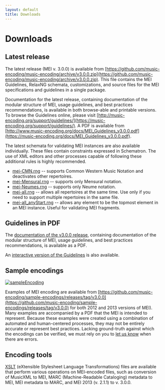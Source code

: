 ```yaml
---
layout: default
title: Downloads
---
```

# Downloads

## Latest release

The latest release (MEI v. 3.0.0) is available from [https://github.com/music-encoding/music-encoding/archive/v3.0.0.zip](https://github.com/music-encoding/music-encoding/archive/v3.0.0.zip). This file contains the MEI Guidelines, RelaxNG schemata, customizations, and source files for the MEI specifications and guidelines in a single package.

Documentation for the latest release, containing documentation of the modular structure of MEI, usage guidelines, and best practices recommendations, is available in both browse-able and printable versions. To browse the Guidelines online, please visit [http://music-encoding.org/support/guidelines/](https://music-encoding.org/support/guidelines/). A PDF is available from [http://www.music-encoding.org/docs/MEI_Guidelines_v3.0.0.pdf](https://music-encoding.org/docs/MEI_Guidelines_v3.0.0.pdf).

The latest schemata for validating MEI instances are also available individually. These files contain constraints expressed in Schematron. The use of XML editors and other processes capable of following these additional rules is highly recommended.

* [mei-CMN.rng](https://music-encoding.org/schema/3.0.0/mei-CMN.rng) -- supports Common Western Music Notation and deactivates other repertoires.
* [mei-Mensural.rng](https://music-encoding.org/schema/3.0.0/mei-Mensural.rng) -- supports only Mensural notation.
* [mei-Neumes.rng](https://music-encoding.org/schema/3.0.0/mei-Neumes.rng) -- supports only Neume notation.
* [mei-all.rng](https://music-encoding.org/schema/3.0.0//mei-all.rng) -- allows all repertoires at the same time. Use only if you need to support multiple repertoires in the same file.
* [mei-all_anyStart.rng](https://music-encoding.org/schema/3.0.0/mei-all_anyStart.rng) -- allows any element to be the topmost element in an MEI instance. Useful for validating MEI fragments.

## Guidelines in PDF

The [documentation of the v3.0.0 release](https://music-encoding.org/docs/MEI_Guidelines_v3.0.0.pdf), containing documentation of the modular structure of MEI, usage guidelines, and best practices recommendations, is available as a PDF.

An [interactive version of the Guidelines](https://music-encoding.org/support/guidelines/ "Interactive MEI Guidelines") is also available.

## Sample encodings

[![sampleEncoding](http://music-encoding.org/wp-content/uploads/2015/04/sampleEncoding-300x176.jpg)](http://music-encoding.org/wp-content/uploads/2015/04/sampleEncoding.jpg)

Examples of MEI encoding are available from [https://github.com/music-encoding/sample-encodings/releases/tag/v3.0.0](https://github.com/music-encoding/sample-encodings/releases/tag/v3.0.0) for both 2012 and 2013 versions of MEI). Many examples are accompanied by a PDF that the MEI is intended to represent. Because these examples were created using a combination of automated and human-centered processes, they may not be entirely accurate or represent best practices. Lacking ground-truth against which the encodings can be verified, we must rely on you to [let us know](mailto:info@music-encoding.org) when there are errors.

## Encoding tools

[XSLT](https://github.com/music-encoding/encoding-tools/releases/tag/v3.0.0) (eXtensible Stylesheet Language Transformations) files are available that perform various operations on MEI-encoded files, such as conversion of MusicXML to MEI, MARC (Machine-Readable Cataloging) metadata to MEI, MEI metadata to MARC, and MEI 2013 (v. 2.1.1) to v. 3.0.0.

